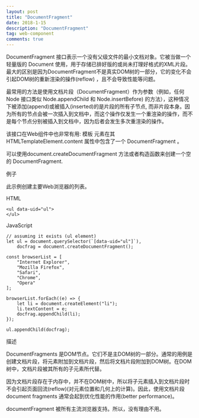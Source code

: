 ```yaml
---
layout: post
title: "DocumentFragment"
date: 2018-1-15
description: "DocumentFragment"
tag: web-component
comments: true
---
```

DocumentFragment 接口表示一个没有父级文件的最小文档对象。它被当做一个轻量版的 Document 使用，用于存储已排好版的或尚未打理好格式的XML片段。最大的区别是因为DocumentFragment不是真实DOM树的一部分，它的变化不会引起DOM树的重新渲染的操作(reflow) ，且不会导致性能等问题。

最常用的方法是使用文档片段（DocumentFragment）作为参数（例如，任何 Node 接口类似 Node.appendChild 和 Node.insertBefore) 的方法），这种情况下被添加(append)或被插入(inserted)的是片段的所有子节点, 而非片段本身。因为所有的节点会被一次插入到文档中，而这个操作仅发生一个重渲染的操作，而不是每个节点分别被插入到文档中，因为后者会发生多次重渲染的操作。

该接口在Web组件中也非常有用: 模板 元素在其 HTMLTemplateElement.content 属性中包含了一个 DocumentFragment 。

可以使用document.createDocumentFragment 方法或者构造函数来创建一个空的 DocumentFragment.

例子

此示例创建主要Web浏览器的列表。

HTML

	<ul data-uid="ul">
	</ul>

JavaScript

	// assuming it exists (ul element)
	let ul = document.querySelector(`[data-uid="ul"]`),
	    docfrag = document.createDocumentFragment();

	const browserList = [
	    "Internet Explorer", 
	    "Mozilla Firefox", 
	    "Safari", 
	    "Chrome", 
	    "Opera"
	];

	browserList.forEach((e) => {
	    let li = document.createElement("li");
	    li.textContent = e;
	    docfrag.appendChild(li);
	});

	ul.appendChild(docfrag);

描述

DocumentFragments 是DOM节点。它们不是主DOM树的一部分。通常的用例是创建文档片段，将元素附加到文档片段，然后将文档片段附加到DOM树。在DOM树中，文档片段被其所有的子元素所代替。

因为文档片段存在于内存中，并不在DOM树中，所以将子元素插入到文档片段时不会引起页面回流(reflow)(对元素位置和几何上的计算)。因此，使用文档片段document fragments 通常会起到优化性能的作用(better performance)。

documentFragment 被所有主流浏览器支持。所以，没有理由不用。

